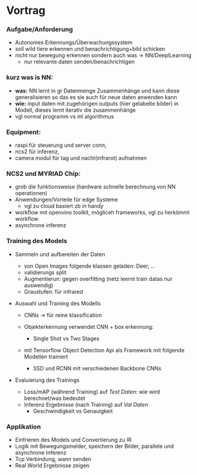 # **Vortrag**

### **Aufgabe/Anforderung**
* Autonomes Erkennungs/Überwachungssystem
* soll wild tiere erkennen und benachrichtigung+bild schicken
* nicht nur bewegung erkennen sondern auch was -> NN/DeeplLearning
    * nur relevante daten senden/benachrichtigen

### **kurz was is NN:**
* **was:** NN lernt in gr Datenmenge Zusammenhänge und kann diese generalisieren so das es sie auch für neue daten anwenden kann
* **wie:** input daten mit zugehörigen outputs (hier gelabelte bilder) in Modell, dieses lernt iterativ die zusammenhänge 
* vgl normal programm vs ml algorithmus

### **Equipment:**
* raspi für steuerung und server conn,
* ncs2 für inferenz,
* camera modul für tag und nacht(infrarot) aufnahmen

### **NCS2 und MYRIAD Chip:**
* grob die funktionsweise (hardware schnelle berechnung von NN operationen)
* Anwendungen/Vorteile für edge Systeme
    * vgl zu cloud basiert zb in handy
* workflow mit openvino toolkit, mögliceh frameworks, vgl zu herkömml workflow
* asynchrone inferenz


### **Training des Models**

* Sammeln und aufbereiten der Daten

    * von Open Images folgende klassen geladen: Deer, ...
    * validierungs split
    * Augmentierun: gegen overfitting (netz leernt train datas nur auswendig)
    * Graustufen: für infrared

* Auswahl und Training des Modells
    
    * CNNs -> für reine klassification
    * Objekterkennung verwendet CNN + box erkennung:
        * Single Shot vs Two Stages
        
    * mit Tensorflow Object Detection Api als Framework mit folgende Modellen trainiert
        * SSD und RCNN mit verschiedenen Backbone CNNs

* Evaluierung des Trainings
    * Loss/mAP (während Training) auf *Test Daten*: wie wird berechnet/was bedeutet
    * Inferenz Ergebnisse (nach Training) auf *Val Daten*
        * Geschwindigkeit vs Genauigkeit

### **Applikation**
* Einfrieren des Models und Convertierung zu IR
* Logik mit Bewegungsmelder, speichern der Bilder, parallele und asynchrone Inferenz
* Tcp Verbindung, wann senden
* Real World Ergebnisse zeigen